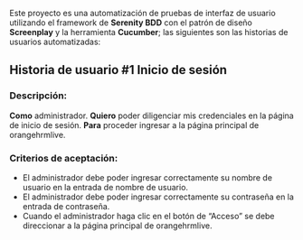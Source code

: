 Este proyecto es una automatización de pruebas de interfaz de usuario utilizando el framework de **Serenity BDD** con el patrón de diseño **Screenplay** y la herramienta **Cucumber**; las siguientes son las historias de usuarios automatizadas:

## Historia de usuario #1  Inicio de sesión 

### Descripción: 
**Como** administrador.
**Quiero** poder diligenciar mis credenciales en la página de inicio de sesión.
**Para** proceder ingresar a la página principal de orangehrmlive. 

### Criterios de aceptación: 
- El administrador debe poder ingresar correctamente su nombre de usuario en la entrada de nombre de usuario. 
- El administrador debe poder ingresar correctamente su contraseña en la entrada de contraseña.
- Cuando el administrador haga clic en el botón de “Acceso” se debe direccionar a la página principal de orangehrmlive. 
